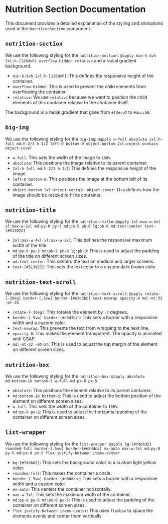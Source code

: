 # Nutrition Section Documentation

This document provides a detailed explanation of the styling and animations used in the `NutritionSection` component.

## `nutrition-section`

We use the following styling for the `nutrition-section`: `@apply min-h-dvh 2xl:h-[120dvh] overflow-hidden relative` and a radial gradient background.

-   `min-h-dvh 2xl:h-[120dvh]`: This defines the responsive height of the container.
-   `overflow-hidden`: This is used to prevent the child elements from overflowing the container.
-   `relative`: We use `relative` because we want to position the child elements of this container relative to the container itself.

The background is a radial gradient that goes from `#f3ece2` to `#dcccb0`.

## `big-img`

We use the following styling for the `big-img`: `@apply w-full absolute 2xl:h-full md:h-2/3 h-1/2 left-0 bottom-0 object-bottom 2xl:object-contain object-cover`

-   `w-full`: This sets the width of the image to `100%`.
-   `absolute`: This positions the image relative to its parent container.
-   `2xl:h-full md:h-2/3 h-1/2`: This defines the responsive height of the image.
-   `left-0 bottom-0`: This positions the image at the bottom left of its container.
-   `object-bottom 2xl:object-contain object-cover`: This defines how the image should be resized to fit its container.

## `nutrition-title`

We use the following styling for the `nutrition-title`: `@apply 2xl:max-w-4xl xl:max-w-2xl md:py-0 py-3 md:pb-5 pb-0 lg:pb-0 md:text-center text-[#513022]`

-   `2xl:max-w-4xl xl:max-w-2xl`: This defines the responsive maximum width of the title.
-   `md:py-0 py-3 md:pb-5 pb-0 lg:pb-0`: This is used to adjust the padding of the title on different screen sizes.
-   `md:text-center`: This centers the text on medium and larger screens.
-   `text-[#513022]`: This sets the text color to a custom dark brown color.

## `nutrition-text-scroll`

We use the following styling for the `nutrition-text-scroll`: `@apply rotate-[-3deg] border-[.5vw] border-[#e3d3bc] text-nowrap opacity-0 md:-mt-32 -mt-24`

-   `rotate-[-3deg]`: This rotates the element by `-3` degrees.
-   `border-[.5vw] border-[#e3d3bc]`: This sets a border with a responsive width and a custom color.
-   `text-nowrap`: This prevents the text from wrapping to the next line.
-   `opacity-0`: This makes the element transparent. The opacity is animated with GSAP.
-   `md:-mt-32 -mt-24`: This is used to adjust the top margin of the element on different screen sizes.

## `nutrition-box`

We use the following styling for the `nutrition-box`: `@apply absolute md:bottom-16 bottom-5 w-full md:px-0 px-5`

-   `absolute`: This positions the element relative to its parent container.
-   `md:bottom-16 bottom-5`: This is used to adjust the bottom position of the element on different screen sizes.
-   `w-full`: This sets the width of the container to `100%`.
-   `md:px-0 px-5`: This is used to adjust the horizontal padding of the container on different screen sizes.

## `list-wrapper`

We use the following styling for the `list-wrapper`: `@apply bg-[#fdebd2] rounded-full border-[.5vw] border-[#e8ddca] mx-auto max-w-7xl md:py-8 py-5 md:px-0 px-5 flex justify-between items-center`

-   `bg-[#fdebd2]`: This sets the background color to a custom light yellow color.
-   `rounded-full`: This makes the container a circle.
-   `border-[.5vw] border-[#e8ddca]`: This sets a border with a responsive width and a custom color.
-   `mx-auto`: This centers the container horizontally.
-   `max-w-7xl`: This sets the maximum width of the container.
-   `md:py-8 py-5 md:px-0 px-5`: This is used to adjust the padding of the container on different screen sizes.
-   `flex justify-between items-center`: This uses `flexbox` to space the elements evenly and center them vertically.
